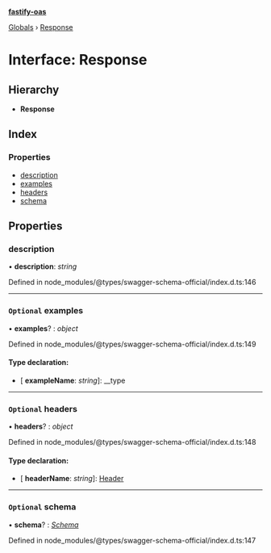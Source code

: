 **[fastify-oas](../README.md)**

[Globals](../README.md) › [Response](response.md)

# Interface: Response

## Hierarchy

* **Response**

## Index

### Properties

* [description](response.md#description)
* [examples](response.md#optional-examples)
* [headers](response.md#optional-headers)
* [schema](response.md#optional-schema)

## Properties

###  description

• **description**: *string*

Defined in node_modules/@types/swagger-schema-official/index.d.ts:146

___

### `Optional` examples

• **examples**? : *object*

Defined in node_modules/@types/swagger-schema-official/index.d.ts:149

#### Type declaration:

* \[ **exampleName**: *string*\]: __type

___

### `Optional` headers

• **headers**? : *object*

Defined in node_modules/@types/swagger-schema-official/index.d.ts:148

#### Type declaration:

* \[ **headerName**: *string*\]: [Header](header.md)

___

### `Optional` schema

• **schema**? : *[Schema](schema.md)*

Defined in node_modules/@types/swagger-schema-official/index.d.ts:147